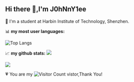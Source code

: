 ## Hi there 👋,I'm J0hNnY1ee
💩 I'm a student at Harbin Institute of Technology, Shenzhen.

📊 **my most user languages:**

![Top Langs](https://github-readme-stats.vercel.app/api/top-langs/?username=J0hNnY1ee&layout=compact&theme=tokyonight)

📈 **my github stats:**
![](https://github-readme-activity-graph.cyclic.app/graph?username=J0hNnY1ee&theme=dracula)


![](https://github-readme-stats.vercel.app/api?username=J0hNnY1ee&show_icons=true&theme=transparent)


💗 You are my  ![Visitor Count](https://profile-counter.glitch.me/J0hNnY1ee/count.svg) vistor,Thank You!


